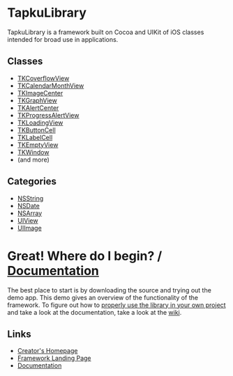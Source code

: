TapkuLibrary
============
TapkuLibrary is a framework built on Cocoa and UIKit of iOS classes intended for broad use in applications.


Classes
-------
* [TKCoverflowView](https://github.com/devinross/tapkulibrary/tree/master/src/TapkuLibrary/TKCoverflowView.h)
* [TKCalendarMonthView](https://github.com/devinross/tapkulibrary/tree/master/src/TapkuLibrary/TKCalendarMonthView.h)
* [TKImageCenter](https://github.com/devinross/tapkulibrary/tree/master/src/TapkuLibrary/TKImageCenter.h)
* [TKGraphView](https://github.com/devinross/tapkulibrary/tree/master/src/TapkuLibrary/TKGraphView.h)
* [TKAlertCenter](https://github.com/devinross/tapkulibrary/tree/master/src/TapkuLibrary/TKAlertCenter.h)
* [TKProgressAlertView](https://github.com/devinross/tapkulibrary/tree/master/src/TapkuLibrary/TKProgressAlertView.h)
* [TKLoadingView](https://github.com/devinross/tapkulibrary/tree/master/src/TapkuLibrary/TKLoadingView.h)
* [TKButtonCell](https://github.com/devinross/tapkulibrary/tree/master/src/TapkuLibrary/TKButtonCell.h)
* [TKLabelCell](https://github.com/devinross/tapkulibrary/tree/master/src/TapkuLibrary/TKLabelCell.h)
* [TKEmptyView](https://github.com/devinross/tapkulibrary/tree/master/src/TapkuLibrary/TKEmptyView.h)
* [TKWindow](https://github.com/devinross/tapkulibrary/tree/master/src/TapkuLibrary/TKWindow.h)
* (and more)

Categories
----------
* [NSString](https://github.com/devinross/tapkulibrary/tree/master/src/TapkuLibrary/NSString+TKCategory.h)
* [NSDate](https://github.com/devinross/tapkulibrary/tree/master/src/TapkuLibrary/NSDate+TKCategory.h)
* [NSArray](https://github.com/devinross/tapkulibrary/tree/master/src/TapkuLibrary/NSArray+TKCategory.h)
* [UIView](https://github.com/devinross/tapkulibrary/tree/master/src/TapkuLibrary/UIView+TKCategory.h)
* [UIImage](https://github.com/devinross/tapkulibrary/tree/master/src/TapkuLibrary/UIImage+TKCategory.h)


Great! Where do I begin? / [Documentation](http://wiki.github.com/devinross/tapkulibrary/)
========================================

The best place to start is by downloading the source and trying out the demo app. This demo gives an overview of the functionality of the framework. To figure out how to [properly use the library in your own project](http://wiki.github.com/devinross/tapkulibrary/how-to-use-this-library) and take a look at the documentation, take a look at the [wiki](http://wiki.github.com/devinross/tapkulibrary/).


Links
------
* [Creator's Homepage](http://devinsheaven.com)
* [Framework Landing Page](http://tapku.com)
* [Documentation](http://wiki.github.com/devinross/tapkulibrary/)